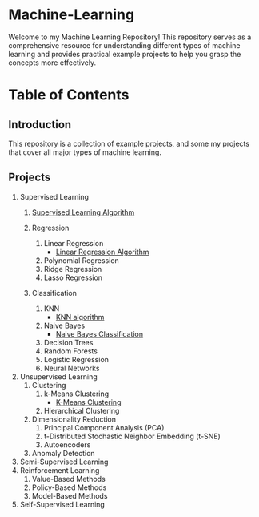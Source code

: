 # Machine-Learning
Welcome to my Machine Learning Repository! This repository serves as a comprehensive resource for understanding different types of machine learning and provides practical example projects to help you grasp the concepts more effectively.

# Table of Contents
## Introduction
This repository is a collection of example projects, and some my projects that cover all major types of machine learning.

## Projects
1. Supervised Learning
   1. [Supervised Learning Algorithm](https://github.com/Thamirawaran/Machine-Learning/blob/main/Supervised-Learning/supervised_learning_ex.py)
   2. Regression
      1. Linear Regression
         - [Linear Regression Algorithm](https://github.com/Thamirawaran/Machine-Learning/tree/main/Supervised-Learning/Linear-Regression)
      2. Polynomial Regression
      3. Ridge Regression
      4. Lasso Regression

   
   3. Classification
      1. KNN
         - [KNN algorithm](https://github.com/Thamirawaran/Machine-Learning/tree/main/Supervised-Learning/Classification/K-Nearest-Neighbors)
      2. Naive Bayes
         - [Naive Bayes Classification](https://github.com/Thamirawaran/Machine-Learning/tree/main/Supervised-Learning/Classification/Naive%20Bayes%20Classification)
      3. Decision Trees
      4. Random Forests
      5. Logistic Regression
      6. Neural Networks
3. Unsupervised Learning
   1. Clustering
      1. k-Means Clustering
         - [K-Means Clustering](https://github.com/Thamirawaran/Machine-Learning/tree/main/Unsupervised-Learning/K-Means%20Clustering)
      3. Hierarchical Clustering
   2. Dimensionality Reduction
      1. Principal Component Analysis (PCA)
      2. t-Distributed Stochastic Neighbor Embedding (t-SNE)
      3. Autoencoders
   3. Anomaly Detection
4. Semi-Supervised Learning
5. Reinforcement Learning
   1. Value-Based Methods
   2. Policy-Based Methods
   3. Model-Based Methods
6. Self-Supervised Learning
